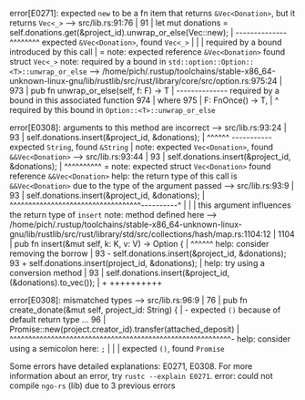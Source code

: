 error[E0271]: expected `new` to be a fn item that returns `&Vec<Donation>`, but it returns `Vec<_>`
   --> src/lib.rs:91:76
    |
91  |         let mut donations = self.donations.get(&project_id).unwrap_or_else(Vec::new);
    |                                                             -------------- ^^^^^^^^ expected `&Vec<Donation>`, found `Vec<_>`
    |                                                             |
    |                                                             required by a bound introduced by this call
    |
    = note: expected reference `&Vec<Donation>`
                  found struct `Vec<_>`
note: required by a bound in `std::option::Option::<T>::unwrap_or_else`
   --> /home/pich/.rustup/toolchains/stable-x86_64-unknown-linux-gnu/lib/rustlib/src/rust/library/core/src/option.rs:975:24
    |
973 |     pub fn unwrap_or_else<F>(self, f: F) -> T
    |            -------------- required by a bound in this associated function
974 |     where
975 |         F: FnOnce() -> T,
    |                        ^ required by this bound in `Option::<T>::unwrap_or_else`

error[E0308]: arguments to this method are incorrect
    --> src/lib.rs:93:24
     |
93   |         self.donations.insert(&project_id, &donations);
     |                        ^^^^^^ ----------- expected `String`, found `&String`
     |
note: expected `Vec<Donation>`, found `&&Vec<Donation>`
    --> src/lib.rs:93:44
     |
93   |         self.donations.insert(&project_id, &donations);
     |                                            ^^^^^^^^^^
     = note: expected struct `Vec<Donation>`
             found reference `&&Vec<Donation>`
help: the return type of this call is `&&Vec<Donation>` due to the type of the argument passed
    --> src/lib.rs:93:9
     |
93   |         self.donations.insert(&project_id, &donations);
     |         ^^^^^^^^^^^^^^^^^^^^^^^^^^^^^^^^^^^----------^
     |                                            |
     |                                            this argument influences the return type of `insert`
note: method defined here
    --> /home/pich/.rustup/toolchains/stable-x86_64-unknown-linux-gnu/lib/rustlib/src/rust/library/std/src/collections/hash/map.rs:1104:12
     |
1104 |     pub fn insert(&mut self, k: K, v: V) -> Option<V> {
     |            ^^^^^^
help: consider removing the borrow
     |
93   -         self.donations.insert(&project_id, &donations);
93   +         self.donations.insert(project_id, &donations);
     |
help: try using a conversion method
     |
93   |         self.donations.insert(&project_id, (&donations).to_vec());
     |                                            +          ++++++++++

error[E0308]: mismatched types
  --> src/lib.rs:96:9
   |
76 |     pub fn create_donate(&mut self, project_id: String) {
   |                                                         - expected `()` because of default return type
...
96 |         Promise::new(project.creator_id).transfer(attached_deposit)
   |         ^^^^^^^^^^^^^^^^^^^^^^^^^^^^^^^^^^^^^^^^^^^^^^^^^^^^^^^^^^^- help: consider using a semicolon here: `;`
   |         |
   |         expected `()`, found `Promise`

Some errors have detailed explanations: E0271, E0308.
For more information about an error, try `rustc --explain E0271`.
error: could not compile `ngo-rs` (lib) due to 3 previous errors
